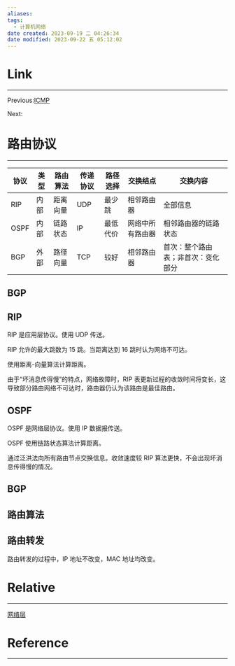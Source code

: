 ```yaml
---
aliases:
tags:
  - 计算机网络
date created: 2023-09-19 二 04:26:34
date modified: 2023-09-22 五 05:12:02
---
```


# Link

---

Previous:[ICMP](ICMP.md)

Next:

# 路由协议

---

| 协议 | 类型 | 路由算法 | 传递协议 | 路径选择 | 交换结点         | 交换内容                           |
| ---- | ---- | -------- | -------- | -------- | ---------------- | ---------------------------------- |
| RIP  | 内部 | 距离向量 | UDP      | 最少跳   | 相邻路由器       | 全部信息                           |
| OSPF | 内部 | 链路状态 | IP       | 最低代价 | 网络中所有路由器 | 相邻路由器的链路状态               |
| BGP  | 外部 | 路径向量 | TCP      | 较好     | 相邻路由器       | 首次：整个路由表；非首次：变化部分 |

## BGP

## RIP

RIP 是应用层协议。使用 UDP 传送。

RIP 允许的最大跳数为 15 跳。当距离达到 16 跳时认为网络不可达。

使用距离-向量算法计算距离。

由于“坏消息传得慢”的特点，网络故障时，RIP 表更新过程的收敛时间将变长，这导致部分路由网络不可达时，路由器仍认为该路由是最佳路由。

## OSPF

OSPF 是网络层协议。使用 IP 数据报传送。

OSPF 使用链路状态算法计算距离。

通过泛洪法向所有路由节点交换信息。收敛速度较 RIP 算法更快，不会出现坏消息传得慢的情况。

## BGP

## 路由算法

## 路由转发

路由转发的过程中，IP 地址不改变，MAC 地址均改变。

# Relative

---

[网络层](网络层.md)

# Reference

---
